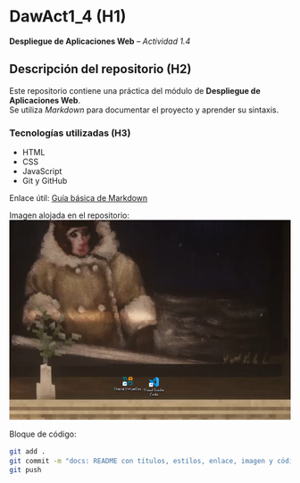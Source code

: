 # DawAct1_4 (H1)
**Despliegue de Aplicaciones Web** – _Actividad 1.4_

## Descripción del repositorio (H2)
Este repositorio contiene una práctica del módulo de **Despliegue de Aplicaciones Web**.  
Se utiliza _Markdown_ para documentar el proyecto y aprender su sintaxis.

### Tecnologías utilizadas (H3)
- HTML  
- CSS  
- JavaScript  
- Git y GitHub  

Enlace útil: [Guía básica de Markdown](https://www.markdownguide.org/basic-syntax/)

Imagen alojada en el repositorio:  
![Captura del sitio](assets/captura.png)

Bloque de código:
```bash
git add .
git commit -m "docs: README con títulos, estilos, enlace, imagen y código"
git push

